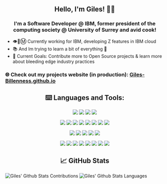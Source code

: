 ## <h2 align="center" id="heading">Hello, I'm Giles! 👨‍💻</h3>

### <h3 align="center" id="sub-heading">I'm a Software Developer @ IBM, former president of the computing society @ University of Surrey and avid cook!</h3>

- 👁️🐝Ⓜ️ Currently working for IBM, developing Z features in IBM cloud
- 📚 And Im trying to learn a bit of everything 🤣
- 🥅 Current Goals: Contribute more to Open Source projects & learn more about bleeding edge industry practices

### 🌐 Check out my projects website (in production): [Giles-Billenness.github.io](https://giles-billenness.github.io/)

## <h2 align="center" id="heading">⌨️ Languages and Tools:</h2>

<div align="center">

![](https://img.shields.io/badge/Editor-VSCode-informational?style=flat&logo=VisualStudioCode&logoColor=white)
![](https://img.shields.io/badge/OS-Linux-informational?style=flat&logo=linux&logoColor=white)
![](https://img.shields.io/badge/OS-Windows-informational?style=flat&logo=windows&logoColor=white)
![](https://img.shields.io/badge/OS-Mac-informational?style=flat&logo=apple&logoColor=white)


![](https://img.shields.io/badge/Code-Python-informational?style=flat&logo=python&logoColor=white)
![](https://img.shields.io/badge/Code-Java-informational?style=flat&logo=java&logoColor=white)
![](https://img.shields.io/badge/Code-JavaScript-informational?style=flat&logo=javascript&logoColor=white)
![](https://img.shields.io/badge/Code-Golang-informational?style=flat&logo=go&logoColor=white)
![](https://img.shields.io/badge/Code-C++-informational?style=flat&logo=c%2B%2B&logoColor=white)
![](https://img.shields.io/badge/Framework-React-informational?style=flat&logo=react&logoColor=white)
![](https://img.shields.io/badge/DB-MySQL-informational?style=flat&logo=mysql&logoColor=white)
![](https://img.shields.io/badge/DB-MongoDB-informational?style=flat&logo=mongodb&logoColor=white)

![](https://img.shields.io/badge/ML-PyTorch-informational?style=flat&logo=pytorch&logoColor=white)
![](https://img.shields.io/badge/ML-Keras-informational?style=flat&logo=keras&logoColor=white)
![](https://img.shields.io/badge/ML-TensorFlow-informational?style=flat&logo=tensorflow&logoColor=white)
![](https://img.shields.io/badge/ML-Scikit_Learn-informational?style=flat&logo=scikit-learn&logoColor=white)
![](https://img.shields.io/badge/ML-Google_Cloud-informational?style=flat&logo=google-cloud&logoColor=white)

![](https://img.shields.io/badge/Shell-Bash-informational?style=flat&logo=gnu-bash&logoColor=white)
![](https://img.shields.io/badge/Tools-GitHub-informational?style=flat&logo=github&logoColor=white)
![](https://img.shields.io/badge/Tools-Docker-informational?style=flat&logo=docker&logoColor=white)
![](https://img.shields.io/badge/Tools-Kubernetes-informational?style=flat&logo=kubernetes&logoColor=white)
![](https://img.shields.io/badge/Tools-IBM_Cloud-informational?style=flat&logo=ibm-cloud&logoColor=white)
![](https://img.shields.io/badge/Tools-Red_Hat_OpenShift-informational?style=flat&logo=red-hat-open-shift&logoColor=white)
![](https://img.shields.io/badge/Tools-Ansible-informational?style=flat&logo=ansible&logoColor=white)
![](https://img.shields.io/badge/Tools-Jenkins-informational?style=flat&logo=jenkins&logoColor=white)

</div>

## <h2 align="center" id="heading">&#x1f4c8; GitHub Stats</h2>

<a><img align="center" alt="Giles' Github Stats Contributions" src="https://github-readme-stats.vercel.app/api?username=Giles-Billenness&show_icons=true&hide_border=true&title_color=ffffff&text_color=c9cacc&icon_color=2bbc8a&bg_color=1d1f21" />
</a>
<a><img align="center" alt="Giles' Github Stats Languages" src="https://github-readme-stats.vercel.app/api/top-langs/?username=Giles-Billenness&layout=compact&langs_count=8&hide_border=true&card_width=325&title_color=ffffff&text_color=c9cacc&icon_color=2bbc8a&bg_color=1d1f21" />
</a>



[linkedin]: https://www.linkedin.com/in/giles-billenness/
